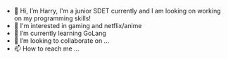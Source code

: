 - 👋 Hi, I’m Harry, I'm a junior SDET currently and I am looking on working on my programming skills!
- 👀 I'm interested in gaming and netflix/anime
- 🌱 I’m currently learning GoLang
- 💞️ I’m looking to collaborate on ...
- 📫 How to reach me ...

<!---
Harry-L-CC/Harry-L-CC is a ✨ special ✨ repository because its `README.md` (this file) appears on your GitHub profile.
You can click the Preview link to take a look at your changes.
--->
